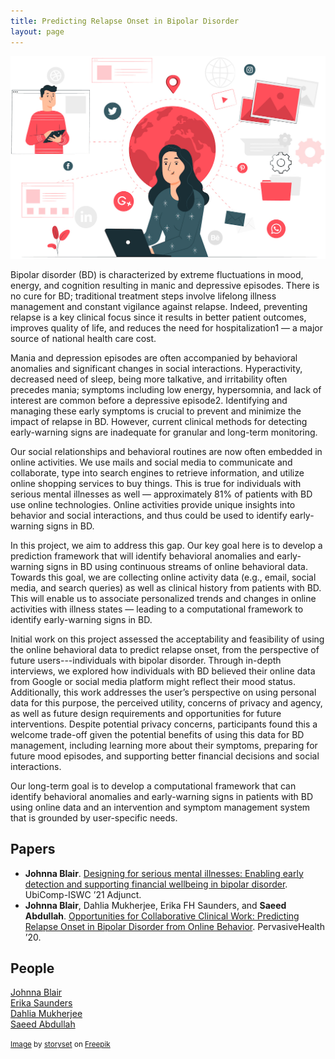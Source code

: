 ```yaml
--- 
title: Predicting Relapse Onset in Bipolar Disorder
layout: page
---
```


<div class="row">
    <div class="col-md-12">
	<div class="col-xs-offset-1 col-md-10">
	    <img src="/files/images/projects/bd-prediction.jpg"/>
	</div>
    </div>
</div>

Bipolar disorder (BD) is characterized by extreme fluctuations in mood, energy, and cognition resulting in manic and depressive episodes. There is no cure for BD; traditional treatment steps involve lifelong illness management and constant vigilance against relapse. Indeed, preventing relapse is a key clinical focus since it results in better patient outcomes, improves quality of life, and reduces the need for hospitalization1 — a major source of national health care cost.

Mania and depression episodes are often accompanied by behavioral anomalies and significant changes in social interactions. Hyperactivity, decreased need of sleep, being more talkative, and irritability often precedes mania; symptoms including low energy, hypersomnia, and lack of interest are common before a depressive episode2. Identifying and managing these early symptoms is crucial to prevent and minimize the impact of relapse in BD. However, current clinical methods for detecting early-warning signs are inadequate for granular and long-term monitoring.

Our social relationships and behavioral routines are now often embedded in online activities. We use mails and social media to communicate and collaborate, type into search engines to retrieve information, and utilize online shopping services to buy things. This is true for individuals with serious mental illnesses as well — approximately 81% of patients with BD use online technologies. Online activities provide unique insights into behavior and social interactions, and thus could be used to identify early- warning signs in BD.

In this project, we aim to address this gap. Our key goal here is to develop a prediction framework that will identify behavioral anomalies and early-warning signs in BD using continuous streams of online behavioral data. Towards this goal, we are collecting online activity data (e.g., email, social media, and search queries) as well as clinical history from patients with BD. This will enable us to associate personalized trends and changes in online activities with illness states — leading to a computational framework to identify early-warning signs in BD.

Initial work on this project assessed the acceptability and feasibility of using the online behavioral data to predict relapse onset, from the perspective of future users---individuals with bipolar disorder. Through in-depth interviews, we explored how individuals with BD believed their online data from Google or social media platform might reflect their mood status. Additionally, this work addresses the user’s perspective on using personal data for this purpose, the perceived utility, concerns of privacy and agency, as well as future design requirements and opportunities for future interventions. Despite potential privacy concerns, participants found this a welcome trade-off given the potential benefits of using this data for BD management, including learning more about their symptoms, preparing for future mood episodes, and supporting better financial decisions and social interactions.

Our long-term goal is to develop a computational framework that can identify behavioral anomalies and early-warning signs in patients with BD using online data and an intervention and symptom management system that is grounded by user-specific needs.

## Papers ##

<!-- * **Johnna Blair**, Dahlia Mukherjee, Erika FH Saunders, and **Saeed Abdullah**.
[Knowing How Long a Storm Might Last Makes it Easier to Weather: Exploring Needs and Attitudes Toward a Data-driven and Preemptive Intervention System for Bipolar Disorder]. CHI '23. (forthcoming) -->
* **Johnna Blair**.
[Designing for serious mental illnesses: Enabling early detection and supporting financial wellbeing in bipolar disorder][ubicomp-2021].
UbiComp-ISWC ’21 Adjunct.
* **Johnna Blair**, Dahlia Mukherjee, Erika FH Saunders, and **Saeed Abdullah**.
[Opportunities for Collaborative Clinical Work: Predicting Relapse Onset in Bipolar Disorder from Online Behavior][pervasive-health-2020].
PervasiveHealth ’20.

## People ##
[Johnna Blair](https://johnnablair.weebly.com)  
[Erika Saunders](https://profiles.psu.edu/profiles/display/112378)  
[Dahlia Mukherjee](https://profiles.psu.edu/profiles/display/158660182)  
[Saeed Abdullah](https://saeedabdullah.com)

[ubicomp-2021]: /files/pubs/bd-prediction-ubicomp-2021.pdf
[pervasive-health-2020]: /files/pubs/bd-prediction-pervasive-health-2020.pdf

<small><a href="https://www.freepik.com/free-vector/online-concept-illustration_7769789.htm">Image</a> by <a href="https://www.freepik.com/author/stories">storyset</a> on <a href="https://www.freepik.com/">Freepik</a></small>